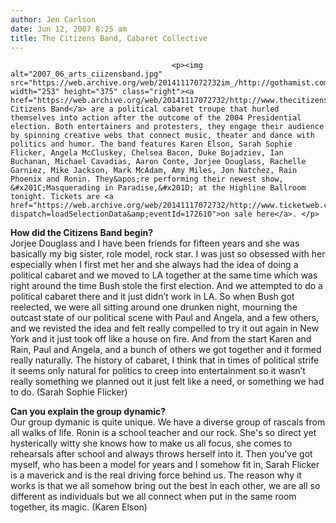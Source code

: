 ```yaml
---
author: Jen Carlson
date: Jun 12, 2007 8:25 am
title: The Citizens Band, Cabaret Collective
---
```


	
										<p><img alt="2007_06_arts_ciizensband.jpg" src="https://web.archive.org/web/20141117072732im_/http://gothamist.com/attachments/arts_jen/2007_06_arts_ciizensband.jpg" width="253" height="375" class="right"><a href="https://web.archive.org/web/20141117072732/http://www.thecitizensband.net/">The Citizens Band</a> are a political cabaret troupe that hurled themselves into action after the outcome of the 2004 Presidential election. Both entertainers and protesters, they engage their audience by spinning creative webs that connect music, theater and dance with politics and humor. The band features Karen Elson, Sarah Sophie Flicker, Angela McCluskey, Chelsea Bacon, Duke Bojadziev, Ian Buchanan, Michael Cavadias, Aaron Conte, Jorjee Douglass, Rachelle Garniez, Mike Jackson, Mark McAdam, Amy Miles, Jon Natchez, Rain Phoenix and Ronin. They&apos;re performing their newest show, &#x201C;Masquerading in Paradise,&#x201D; at the Highline Ballroom tonight. Tickets are <a href="https://web.archive.org/web/20141117072732/http://www.ticketweb.com/t3/sale/SaleEventDetail?dispatch=loadSelectionData&amp;eventId=172610">on sale here</a>. </p>

<p><strong>How did the Citizens Band begin?</strong><br>
Jorjee Douglass and I have been friends for fifteen years and she was basically my big sister, role model, rock star.  I was just so obsessed with her especially when I first met her and she always had the idea of doing a political cabaret and we moved to LA together at the same time which was right around the time Bush stole the first election.  And we attempted to do a political cabaret there and it just didn&#x2019;t work in LA.  So when Bush got reelected, we were all sitting around one drunken night, mourning the outcast state of our political scene with Paul and Angela, and a few others, and we revisted the idea and felt really compelled to try it out again in New York and it just took off like a house on fire.  And from the start Karen and Rain, Paul and Angela, and a bunch of others we got together and it formed really naturally.  The history of cabaret, I think that in times of political strife it seems only natural for politics to creep into entertainment so it wasn&#x2019;t really something we planned out it just felt like a need, or something we had to do. (Sarah Sophie Flicker) </p>

<p><strong>Can you explain the group dynamic?</strong><br>
Our group dymanic is quite unique. We have a diverse group of rascals from all walks of life. Ronin is a school teacher and our rock. She&apos;s so direct yet hysterically witty she knows how to make us all focus, she comes to rehearsals after school  and always throws herself into it. Then you&apos;ve got myself, who has been a model for years and I somehow fit in, Sarah Flicker is a maverick and is the real driving force behind us. The reason why it works is that we all somehow bring out the best in each other, we are all so different as individuals but we all connect when put in the same room together, its magic. (Karen Elson)</p>					
										
									
				